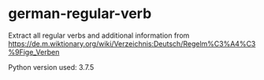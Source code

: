 # german-regular-verb
Extract all regular verbs and additional information from https://de.m.wiktionary.org/wiki/Verzeichnis:Deutsch/Regelm%C3%A4%C3%9Fige_Verben

Python version used: 3.7.5
